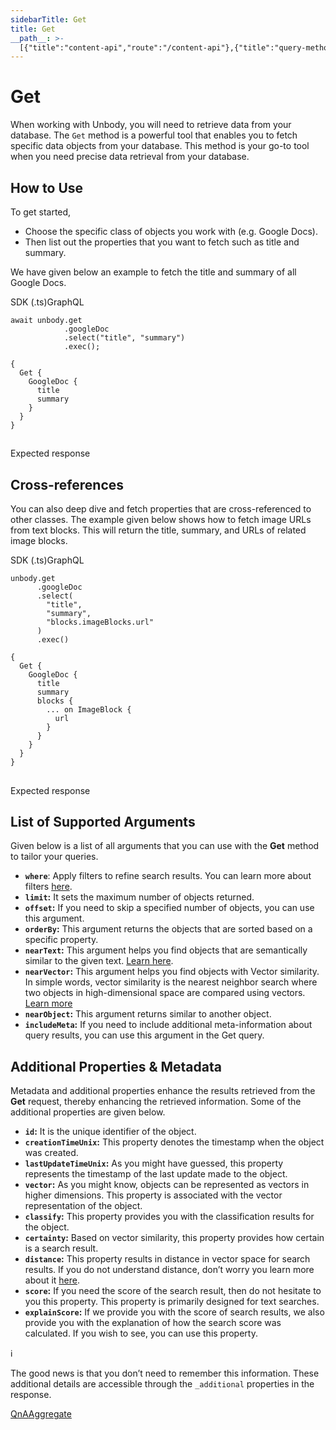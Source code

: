 ```yaml
---
sidebarTitle: Get
title: Get
__path__: >-
  [{"title":"content-api","route":"/content-api"},{"title":"query-methods","route":"/content-api/query-methods"},{"title":"Get","route":"/content-api/query-methods/get"}]
---
```


# Get

When working with Unbody, you will need to retrieve data from your database. The `Get` method is a powerful tool that enables you to fetch specific data objects from your database. This method is your go-to tool when you need precise data retrieval from your database.

## How to Use

To get started,

-   Choose the specific class of objects you work with (e.g. Google Docs).
-   Then list out the properties that you want to fetch such as title and summary.

We have given below an example to fetch the title and summary of all Google Docs.

SDK (.ts)GraphQL

```
await unbody.get
            .googleDoc
            .select("title", "summary")
            .exec();
```

```
{
  Get {
    GoogleDoc {
      title
      summary
    }
  }
}
```

## 

Expected response

## **Cross-references**

You can also deep dive and fetch properties that are cross-referenced to other classes. The example given below shows how to fetch image URLs from text blocks. This will return the title, summary, and URLs of related image blocks.

SDK (.ts)GraphQL

```
unbody.get
      .googleDoc
      .select(
        "title",
        "summary",
        "blocks.imageBlocks.url"
      )
      .exec()
```

```
{
  Get {
    GoogleDoc {
      title
      summary
      blocks {
        ... on ImageBlock {
          url
        }
      }
    }
  }
}
```

## 

Expected response

## **List of Supported Arguments**

Given below is a list of all arguments that you can use with the **Get** method to tailor your queries.

-   **`where`**: Apply filters to refine search results. You can learn more about filters [here](/content-api/filters).
-   **`limit`:** It sets the maximum number of objects returned.
-   **`offset`:** If you need to skip a specified number of objects, you can use this argument.
-   **`orderBy`:** This argument returns the objects that are sorted based on a specific property.
-   **`nearText`:** This argument helps you find objects that are semantically similar to the given text. [Learn here](/content-api/search/semantic-search).
-   **`nearVector`:** This argument helps you find objects with Vector similarity. In simple words, vector similarity is the nearest neighbor search where two objects in high-dimensional space are compared using vectors. [Learn more](/content-api/query-methods/content-api/search/semantic-search#utilizing-custom-vectors)
-   **`nearObject`:** This argument returns similar to another object.
-   **`includeMeta`:** If you need to include additional meta-information about query results, you can use this argument in the Get query.

## **Additional Properties & Metadata**

Metadata and additional properties enhance the results retrieved from the **Get** request, thereby enhancing the retrieved information. Some of the additional properties are given below.

-   **`id`:** It is the unique identifier of the object.
-   **`creationTimeUnix`:** This property denotes the timestamp when the object was created.
-   **`lastUpdateTimeUnix`:** As you might have guessed, this property represents the timestamp of the last update made to the object.
-   **`vector`:** As you might know, objects can be represented as vectors in higher dimensions. This property is associated with the vector representation of the object.
-   **`classify`:** This property provides you with the classification results for the object.
-   **`certainty`:** Based on vector similarity, this property provides how certain is a search result.
-   **`distance`:** This property results in distance in vector space for search results. If you do not understand distance, don’t worry you learn more about it [here](https://ocw.mit.edu/ans7870/18/18.013a/textbook/HTML/chapter03/section08.html#:~:text=The%20distance%20between%20two%20vectors,we%20have%20the%20Pythagorean%20theorem.).
-   **`score`:** If you need the score of the search result, then do not hesitate to you this property. This property is primarily designed for text searches.
-   **`explainScore`:** If we provide you with the score of search results, we also provide you with the explanation of how the search score was calculated. If you wish to see, you can use this property.

ℹ️

The good news is that you don’t need to remember this information. These additional details are accessible through the `_additional` properties in the response.

[QnA](/content-api/q-n-a "QnA")[Aggregate](/content-api/query-methods/aggregate "Aggregate")